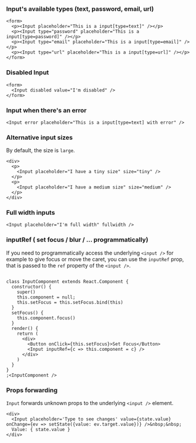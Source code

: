 ### Input's available types (text, password, email, url)

```
<form>
  <p><Input placeholder="This is a input[type=text]" /></p>
  <p><Input type="password" placeholder="This is a input[type=password]" /></p>
  <p><Input type="email" placeholder="This is a input[type=email]" /></p>
  <p><Input type="url" placeholder="This is a input[type=url]" /></p>
</form>
```

### Disabled Input

```
<form>
  <Input disabled value="I'm disabled" />
</form>
```

### Input when there's an error

```
<Input error placeholder="This is a input[type=text] with error" />
```

### Alternative input sizes

By default, the size is `large`.

```
<div>
  <p>
    <Input placeholder="I have a tiny size" size="tiny" />
  </p>
  <p>
    <Input placeholder="I have a medium size" size="medium" />
  </p>
</div>
```

### Full width inputs

```
<Input placeholder="I'm full width" fullwidth />
```

### inputRef ( set focus / blur / ... programmatically)

If you need to programmatically access the underlying `<input />` for example to give focus or move the caret, you can use the `inputRef` prop, that is passed to the `ref` property of the `<input />`.

```

class InputComponent extends React.Component {
  constructor() {
    super()
    this.component = null;
    this.setFocus = this.setFocus.bind(this)
  }
  setFocus() {
    this.component.focus()
  }
  render() {
    return (
      <div>
        <Button onClick={this.setFocus}>Set Focus</Button>
        <Input inputRef={c => this.component = c} />
      </div>
    )
  }
}
;<InputComponent />
```

### Props forwarding

`Input` forwards unknown props to the underlying `<input />` element.

```
<div>
  <Input placeholder='Type to see changes' value={state.value} onChange={ev => setState({value: ev.target.value})} />&nbsp;&nbsp;
  Value: { state.value }
</div>
```
